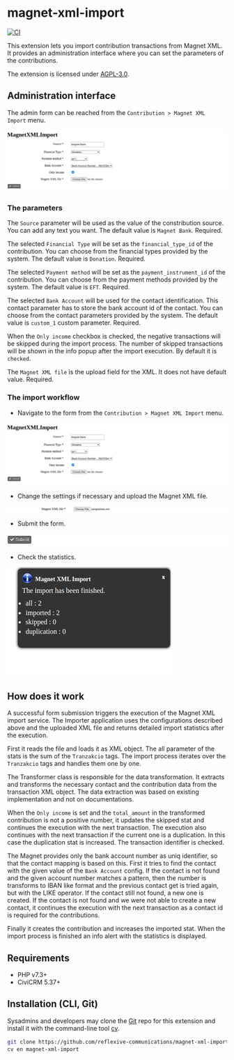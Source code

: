 # magnet-xml-import

[![CI](https://github.com/reflexive-communications/magnet-xml-import/actions/workflows/main.yml/badge.svg)](https://github.com/reflexive-communications/magnet-xml-import/actions/workflows/main.yml)

This extension lets you import contribution transactions from Magnet XML. It provides an administration interface where you can set the parameters of the contributions.

The extension is licensed under [AGPL-3.0](LICENSE.txt).

## Administration interface

The admin form can be reached from the `Contribution > Magnet XML Import` menu.

![admin form](./assets/docs/admin-form.png)

### The parameters

The `Source` parameter will be used as the value of the constribution source. You can add any text you want. The default value is `Magnet Bank`. Required.

The selected `Financial Type` will be set as the `financial_type_id` of the contribution. You can choose from the financial types provided by the system. The default value is `Donation`. Required.

The selected `Payment method` will be set as the `payment_instrument_id` of the contribution. You can choose from the payment methods provided by the system. The default value is `EFT`. Required.

The selected `Bank Account` will be used for the contact identification. This contact parameter has to store the bank account id of the contact. You can choose from the contact parameters provided by the system. The default value is `custom_1` custom parameter. Required.

When the `Only income` checkbox is checked, the negative transactions will be skipped during the import process. The number of skipped transactions will be shown in the info popup after the import execution. By default it is `checked`.

The `Magnet XML file` is the upload field for the XML. It does not have default value. Required.

### The import workflow

-   Navigate to the form from the `Contribution > Magnet XML Import` menu.

![admin form](./assets/docs/admin-form.png)

-   Change the settings if necessary and upload the Magnet XML file.

![file upload](./assets/docs/admin-xml-upload.png)

-   Submit the form.

![submit form](./assets/docs/admin-submit.png)

-   Check the statistics.

![import stats](./assets/docs/admin-import-stats.png)

## How does it work

A successful form submission triggers the execution of the Magnet XML import service. The Importer application uses the configurations described above and the uploaded XML file and returns detailed import statistics after the execution.

First it reads the file and loads it as XML object. The all parameter of the stats is the sum of the `Tranzakcio` tags. The import process iterates over the `Tranzakcio` tags and handles them one by one.

The Transformer class is responsible for the data transformation. It extracts and transforms the necessary contact and the contribution data from the transaction XML object. The data extraction was based on existing implementation and not on documentations.

When the `Only income` is set and the `total_amount` in the transformed contribution is not a positive number, it updates the skipped stat and continues the execution with the next transaction. The execution also continues with the next transaction if the current one is a duplication. In this case the duplication stat is increased. The transaction identifier is checked.

The Magnet provides only the bank account number as uniq identifier, so that the contact mapping is based on this. First it tries to find the contact with the given value of the `Bank Account` config. If the contact is not found and the given account number matches a pattern, then the number is transforms to IBAN like format and the previous contact get is tried again, but with the LIKE operator. If the contact still not found, a new one is created. If the contact is not found and we were not able to create a new contact, it continues the execution with the next transaction as a contact id is required for the contributions.

Finally it creates the contribution and increases the imported stat. When the import process is finished an info alert with the statistics is displayed.

## Requirements

-   PHP v7.3+
-   CiviCRM 5.37+

## Installation (CLI, Git)

Sysadmins and developers may clone the [Git](https://en.wikipedia.org/wiki/Git) repo for this extension and
install it with the command-line tool [cv](https://github.com/civicrm/cv).

```bash
git clone https://github.com/reflexive-communications/magnet-xml-import.git
cv en magnet-xml-import
```
